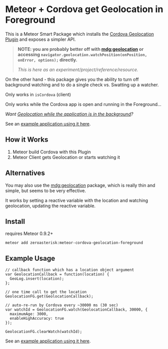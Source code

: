 # Meteor + Cordova get Geolocation in Foreground

This is a Meteor Smart Package which installs the
[Cordova Geolocation Plugin](http://plugins.cordova.io/#/package/org.apache.cordova.geolocation)
and exposes a simpler API.

> **NOTE: you are probably better off with
> [mdg:geolocation](https://github.com/meteor/mobile-packages/tree/master/packages/mdg:geolocation)
> or accessing `navigator.geolocation.watchPosition(onPosition, onError, options);` directly.**
>
> *This is here as an experiment/project/reference/resource.*

On the other hand - this package gives you the ability to turn off background
watching and to do a single check vs. Swatting up a watcher.

Only works in `isCordova` (client)

Only works while the Cordova app is open and running in the Foreground...

*Want [Geolocation while the application is in the
background](https://github.com/zeroasterisk/meteor-cordova-geolocation-background)?*

See an [example application using it here](https://github.com/zeroasterisk/meteor-cordova-geolocation-example).

## How it Works

1. Meteor build Cordova with this Plugin
2. Meteor Client gets Geolocation or starts watching it

## Alternatives

You may also use the
[mdg:geolocation](https://github.com/meteor/mobile-packages/tree/master/packages/mdg:geolocation)
package, which is really thin and simple, but seems to be very effective.

It works by setting a reactive variable with the location and watching geolocation, updating the reactive variable.

## Install

requires Meteor 0.9.2+

```
meteor add zeroasterisk:meteor-cordova-geolocation-foreground
```

## Example Usage

```
// callback function which has a location object argument
var GeolocationCallback = function(location) {
  GeoLog.insert(location);
};

// one time call to get the location
GeolocationFG.get(GeolocationCallback);

// auto-re-run by Cordova every ~30000 ms (30 sec)
var watchId = GeolocationFG.watch(GeolocationCallback, 30000, {
  maximumAge: 3000,
  enableHighAccuracy: true
});

GeolocationFG.clearWatch(watchId);
```

See an [example application using it here](https://github.com/zeroasterisk/meteor-cordova-geolocation-example).

